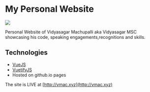 # My Personal Website
![](images/screenshot.gif)

Personal Website of Vidyasagar Machupalli aka Vidyasagar MSC showcasing his code, speaking engagements,recognitions and skills.
## Technologies
- [VueJS](https://vuejs.org)
- [VuetifyJS](http://vuetifyjs.com/)
- Hosted on github.io pages

The site is LIVE at [http://vmac.xyz](http://vmac.xyz)